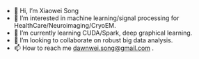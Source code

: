 - 👋 Hi, I’m Xiaowei Song
- 👀 I’m interested in machine learning/signal processing for HealthCare/Neuroimaging/CryoEM.
- 🌱 I’m currently learning CUDA/Spark, deep graphical learning.
- 💞️ I’m looking to collaborate on robust big data analysis.
- 📫 How to reach me dawnwei.song@gmail.com .

<!---
dawnsong/dawnsong is a ✨ special ✨ repository because its `README.md` (this file) appears on your GitHub profile.
You can click the Preview link to take a look at your changes.
--->
